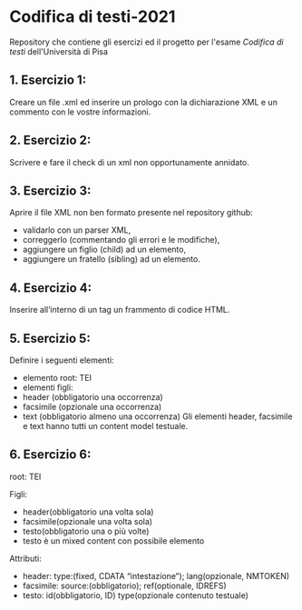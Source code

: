# Codifica di testi-2021
Repository che contiene gli esercizi ed il progetto per l'esame _Codifica di testi_ dell'Università di Pisa

## 1. Esercizio 1:
Creare un file .xml ed inserire un prologo con la dichiarazione XML e un commento con le vostre informazioni.

## 2. Esercizio 2:
Scrivere e fare il check di un xml non opportunamente annidato.

## 3. Esercizio 3:
Aprire il file XML non ben formato presente nel repository github:
* validarlo con un parser XML,
* correggerlo (commentando gli errori e le modifiche),
* aggiungere un figlio (child) ad un elemento,
* aggiungere un fratello (sibling) ad un elemento.

## 4. Esercizio 4:
Inserire all’interno di un tag un frammento di codice HTML.

## 5. Esercizio 5:
Definire i seguenti elementi:
* elemento root: TEI
* elementi figli:
* header (obbligatorio una occorrenza)
* facsimile (opzionale una occorrenza)
* text (obbligatorio almeno una occorrenza)
Gli elementi header, facsimile e text hanno tutti un content model testuale.

## 6. Esercizio 6:
root: TEI

Figli:  

* header(obbligatorio una volta sola)
* facsimile(opzionale una volta sola)
* testo(obbligatorio una o più volte)
* testo è un mixed content con possibile elemento <seg>

 Attributi:  
  
* header: type:(fixed, CDATA “intestazione”); lang(opzionale, NMTOKEN)
* facsimile: source:(obbligatorio); ref(optionale, IDREFS)
* testo: id(obbligatorio, ID) type(opzionale contenuto testuale)

